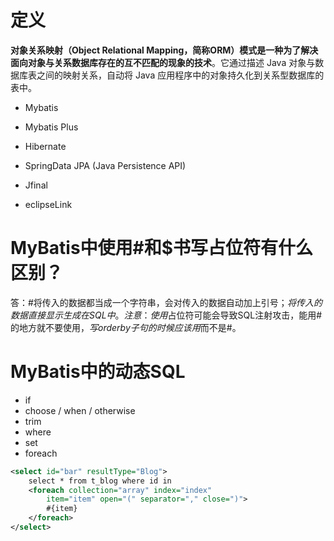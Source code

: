 # 定义

**对象关系映射（Object Relational Mapping，简称ORM）模式是一种为了解决面向对象与关系数据库存在的互不匹配的现象的技术**。它通过描述 Java 对象与数据库表之间的映射关系，自动将 Java 应用程序中的对象持久化到关系型数据库的表中。



- Mybatis
- Mybatis Plus

- Hibernate

- SpringData JPA (Java Persistence API)
- Jfinal
- eclipseLink



# MyBatis中使用#和$书写占位符有什么区别？

答：#将传入的数据都当成一个字符串，会对传入的数据自动加上引号；$将传入的数据直接显示生成在SQL中。注意：使用$占位符可能会导致SQL注射攻击，能用#的地方就不要使用$，写order by子句的时候应该用$而不是#。

# MyBatis中的动态SQL

- if
- choose / when / otherwise
- trim
- where
- set
- foreach

```xml
<select id="bar" resultType="Blog">
    select * from t_blog where id in
    <foreach collection="array" index="index" 
        item="item" open="(" separator="," close=")">
        #{item}
    </foreach>
</select>
```


